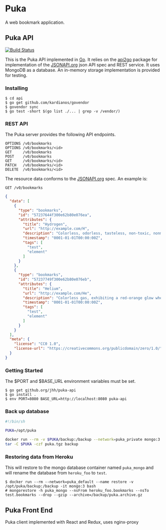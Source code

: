 # Puka

A web bookmark application.

## Puka API

[![Build Status](https://travis-ci.org/jhh/puka-api.svg?branch=master)](https://travis-ci.org/jhh/puka-api)

This is the Puka API implemented in [Go][golang]. It relies on the [api2go] package for implementation of the [JSONAPI.org][jsonapi] json API spec and REST service. It uses MongoDB as a database. An in-memory storage implementation is provided for testing.

### Installing

```
$ cd api
$ go get github.com/kardianos/govendor
$ govendor sync
$ go test -short $(go list ./... | grep -v /vendor/)
```

### REST API

The Puka server provides the following API endpoints.

```
OPTIONS /v0/bookmarks
OPTIONS /v0/bookmarks/<id>
GET     /v0/bookmarks
POST    /v0/bookmarks
GET     /v0/bookmarks/<id>
PATCH   /v0/bookmarks/<id>
DELETE  /v0/bookmarks/<id>
```

The resource data conforms to the [JSONAPI.org][jsonapi] spec. An example is:

```
GET /v0/bookmarks
```

```json
{
  "data": [
    {
      "type": "bookmarks",
      "id": "57237644f300e62b80e076ea",
      "attributes": {
        "title": "Hydrogen",
        "url": "http://example.com/H",
        "description": "Colorless, odorless, tasteless, non-toxic, nonmetallic, highly combustible diatomic gas.",
        "timestamp": "0001-01-01T00:00:00Z",
        "tags": [
          "test",
          "element"
        ]
      }
    },
    {
      "type": "bookmarks",
      "id": "57237749f300e62b80e076eb",
      "attributes": {
        "title": "Helium",
        "url": "http://example.com/He",
        "description": "Colorless gas, exhibiting a red-orange glow when placed in a high-voltage electric field.",
        "timestamp": "0001-01-01T00:00:00Z",
        "tags": [
          "test",
          "element"
        ]
      }
    }
  ],
  "meta": {
    "license": "CC0 1.0",
    "license-url": "https://creativecommons.org/publicdomain/zero/1.0/"
  }
}
```

### Getting Started

The $PORT and $BASE_URL environment variables must be set.

```
$ go get github.org/jhh/puka-api
$ go install .
$ env PORT=8080 BASE_URL=http://localhost:8080 puka-api
```

[api2go]: https://github.com/manyminds/api2go
[golang]: https://golang.org/
[jsonapi]: http://jsonapi.org/

### Back up database

```sh
#!/bin/sh

PUKA=/opt/puka

docker run --rm -v $PUKA/backup:/backup --network=puka_private mongo:3 bash -c 'mongodump --out /backup --host puka_mongo'
tar -C $PUKA -czf puka.tgz backup
```

### Restoring data from Heroku
This will restore to the mongo database container named `puka_mongo` and will rename the database from `heroku_foo` to `test`.

```
$ docker run --rm --network=puka_default --name restore -v /opt/puka/backup:/backup -it mongo:3 bash
# mongorestore -h puka_mongo --nsFrom heroku_foo.bookmarks --nsTo test.bookmarks --drop --gzip --archive=/backup/puka.archive.gz
```

## Puka Front End
Puka client implemented with React and Redux, uses nginx-proxy
